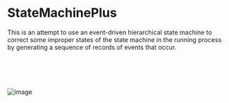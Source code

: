 # StateMachinePlus
This is an attempt to use an event-driven hierarchical state machine to correct some improper states of the state machine in the running process by generating a sequence of records of events that occur.
 <br>
 <br>
 <br>
 <br>
 <br>
 <br>
![image](https://user-images.githubusercontent.com/63366848/171420792-a45d7a7a-aa46-42da-b129-075cc5dddce3.png)
